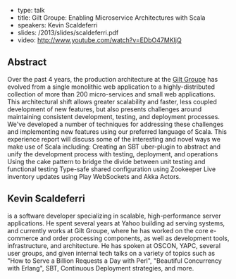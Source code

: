 - type: talk
- title: Gilt Groupe: Enabling Microservice Architectures with Scala
- speakers: Kevin Scaldeferri
- slides: /2013/slides/scaldeferri.pdf
- video: http://www.youtube.com/watch?v=EDbO47MKljQ


## Abstract
Over the past 4 years, the production architecture at the [Gilt
Groupe](www.gilt.com) has evolved from a single monolithic web
application to a highly-distributed collection of more than 200
micro-services and small web applications. This architectural shift
allows greater scalability and faster, less coupled development of new
features, but also presents challenges around maintaining consistent
development, testing, and deployment processes. We've developed a
number of techniques for addressing these challenges and implementing
new features using our preferred language of Scala.  This experience
report will discuss some of the interesting and novel ways we make use
of Scala including: Creating an SBT uber-plugin to abstract and unify
the development process with testing, deployment, and operations Using
the cake pattern to bridge the divide between unit testing and
functional testing Type-safe shared configuration using Zookeeper Live
inventory updates using Play WebSockets and Akka Actors.

## Kevin Scaldeferri
is a software developer specializing in scalable, high-performance
server applications. He spent several years at Yahoo building ad
serving systems, and currently works at Gilt Groupe, where he has
worked on the core e-commerce and order processing components, as well
as development tools, infrastructure, and architecture. He has spoken
at OSCON, YAPC, several user groups, and given internal tech talks on
a variety of topics such as "How to Serve a Billion Requests a Day
with Perl", "Beautiful Concurrency with Erlang", SBT, Continuous
Deployment strategies, and more.
